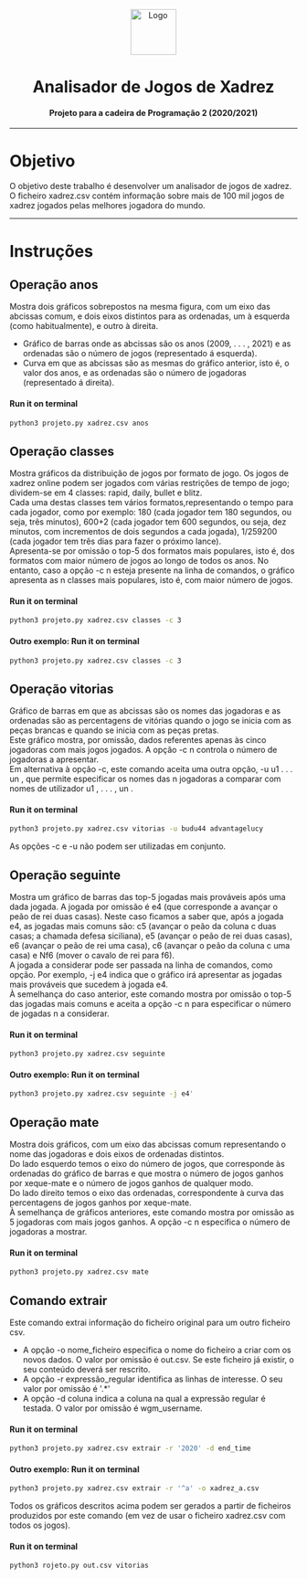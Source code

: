 <p align="center">
    <img src="https://www.pngmart.com/files/3/Chess-PNG-Image.png" alt="Logo" width="80" height="80">
</p>

# <h1 align="center">Analisador de Jogos de Xadrez</h3>
<h4 align="center">Projeto para a cadeira de Programação 2 (2020/2021)</h5>

<hr>

# Objetivo
O objetivo deste trabalho é desenvolver um analisador de jogos de xadrez. O ficheiro xadrez.csv contém informação sobre mais de 100 mil jogos de xadrez jogados pelas melhores jogadora do mundo.

<hr>

# Instruções 

## Operação anos
Mostra dois gráficos sobrepostos na mesma figura, com um eixo das abcissas comum, e dois eixos distintos para as ordenadas, um à esquerda (como habitualmente), e outro à direita. 

* Gráfico de barras onde as abcissas são os anos (2009, . . . , 2021) e as ordenadas são o número de jogos (representado á esquerda). 
* Curva em que as abcissas são as mesmas do gráfico anterior, isto é, o valor dos anos, e as ordenadas são o número de jogadoras (representado á direita). 

#### **Run it on terminal** 
```bash
python3 projeto.py xadrez.csv anos
```

## Operação classes
Mostra gráficos da distribuição de jogos por formato de jogo. Os jogos de xadrez online podem ser jogados com várias restrições de tempo de jogo; dividem-se em 4 classes: rapid, daily, bullet e blitz. <br>
Cada uma destas classes tem vários formatos,representando o tempo para cada jogador, como por exemplo: 180 (cada jogador tem 180 segundos, ou seja, três minutos), 600+2 (cada jogador tem 600 segundos, ou seja, dez minutos, com incrementos de dois segundos a cada
jogada), 1/259200 (cada jogador tem três dias para fazer o próximo lance). <br>
Apresenta-se por omissão o top-5 dos formatos mais populares, isto é, dos formatos com maior número de jogos ao longo de todos os anos.
No entanto, caso a opção -c n esteja presente na linha de comandos, o gráfico apresenta as n classes mais populares, isto é, com maior número de
jogos. 

#### **Run it on terminal** 
```bash
python3 projeto.py xadrez.csv classes -c 3
```
#### Outro exemplo: **Run it on terminal** 
```bash
python3 projeto.py xadrez.csv classes -c 3
``` 
## Operação vitorias 
Gráfico de barras em que as abcissas são os nomes das jogadoras e as ordenadas são as percentagens de vitórias quando o jogo se inicia com as peças brancas e quando se inicia com as peças pretas. <br>
Este gráfico mostra, por omissão, dados referentes apenas às cinco jogadoras com mais jogos jogados. A opção -c n controla o número de
jogadoras a apresentar. <br>
Em alternativa à opção -c, este comando aceita uma outra opção, -u u1 . . . un , que permite especificar os nomes das n jogadoras a comparar com nomes de utilizador u1 , . . . , un .

#### **Run it on terminal** 
```bash
python3 projeto.py xadrez.csv vitorias -u budu44 advantagelucy
``` 
As opções -c e -u não podem ser utilizadas em conjunto.

## Operação seguinte 
Mostra um gráfico de barras das top-5 jogadas mais prováveis após uma dada jogada. A jogada por omissão é e4 (que corresponde
a avançar o peão de rei duas casas). Neste caso ficamos a saber que, após a jogada e4, as jogadas mais comuns são: c5 (avançar o peão da coluna c duas
casas; a chamada defesa siciliana), e5 (avançar o peão de rei duas casas), e6 (avançar o peão de rei uma casa), c6 (avançar o peão da coluna c uma casa) e Nf6 (mover o cavalo de rei para f6). <br>
A jogada a considerar pode ser passada na  linha de comandos, como opção. Por exemplo, -j e4 indica que o gráfico irá apresentar as jogadas mais prováveis que sucedem à jogada e4. <br>
À semelhança do caso anterior, este comando mostra por omissão o top-5 das jogadas mais comuns e aceita a opção -c n para especificar o número de jogadas n a considerar.

#### **Run it on terminal** 
```bash
python3 projeto.py xadrez.csv seguinte
``` 

#### Outro exemplo: **Run it on terminal** 
```bash
python3 projeto.py xadrez.csv seguinte -j e4'
```  

## Operação mate 
Mostra dois gráficos, com um eixo das abcissas comum representando o nome das jogadoras e dois eixos de ordenadas distintos. <br>
Do lado esquerdo temos o eixo do número de jogos, que corresponde às ordenadas do gráfico de barras e que mostra o número de jogos ganhos por
xeque-mate e o número de jogos ganhos de qualquer modo. <br>
Do lado direito temos o eixo das ordenadas, correspondente à curva das percentagens de jogos ganhos por xeque-mate. <br>
À semelhança de gráficos anteriores, este comando mostra por omissão as 5 jogadoras com mais jogos ganhos. A opção -c n especifica o número de
jogadoras a mostrar.

#### **Run it on terminal** 
```bash
python3 projeto.py xadrez.csv mate
``` 

## Comando extrair 
Este comando extrai informação do ficheiro original para um outro ficheiro csv.
* A opção -o nome_ficheiro especifica o nome do ficheiro a criar com os novos dados. O valor por omissão é out.csv. Se este ficheiro já existir,
o seu conteúdo deverá ser rescrito. 
* A opção -r expressão_regular identifica as linhas de interesse. O seu valor por omissão é '.*'
* A opção -d coluna indica a coluna na qual a expressão regular é testada. O valor por omissão é wgm_username.

#### **Run it on terminal** 
```bash
python3 projeto.py xadrez.csv extrair -r '2020' -d end_time
``` 
#### Outro exemplo: **Run it on terminal** 
```bash
python3 projeto.py xadrez.csv extrair -r '^a' -o xadrez_a.csv
``` 
Todos os gráficos descritos acima podem ser gerados a partir de ficheiros produzidos por este comando (em vez de usar o ficheiro xadrez.csv com
todos os jogos). 

#### **Run it on terminal** 
```bash
python3 rojeto.py out.csv vitorias
``` 

